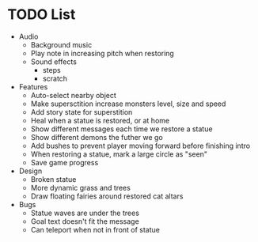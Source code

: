 # TODO List

- Audio
  - Background music
  - Play note in increasing pitch when restoring
  - Sound effects
    - steps
    - scratch
- Features
  - Auto-select nearby object
  - Make supersctition increase monsters level, size and speed
  - Add story state for superstition
  - Heal when a statue is restored, or at home
  - Show different messages each time we restore a statue
  - Show different demons the futher we go
  - Add bushes to prevent player moving forward before finishing intro
  - When restoring a statue, mark a large circle as "seen"
  - Save game progress
- Design
  - Broken statue
  - More dynamic grass and trees
  - Draw floating fairies around restored cat altars
- Bugs
  - Statue waves are under the trees
  - Goal text doesn't fit the message
  - Can teleport when not in front of statue

